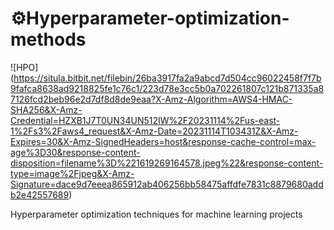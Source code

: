 # ⚙️Hyperparameter-optimization-methods
![HPO] (https://situla.bitbit.net/filebin/26ba3917fa2a9abcd7d504cc96022458f7f7b9fafca8638ad9218825fe1c76c1/223d78e3cc5b0a702261807c121b871335a87126fcd2beb96e2d7df8d8de9eaa?X-Amz-Algorithm=AWS4-HMAC-SHA256&X-Amz-Credential=HZXB1J7T0UN34UN512IW%2F20231114%2Fus-east-1%2Fs3%2Faws4_request&X-Amz-Date=20231114T103431Z&X-Amz-Expires=30&X-Amz-SignedHeaders=host&response-cache-control=max-age%3D30&response-content-disposition=filename%3D%221619269164578.jpeg%22&response-content-type=image%2Fjpeg&X-Amz-Signature=dace9d7eeea865912ab406256bb58475affdfe7831c8879680addb2e42557689)

Hyperparameter optimization techniques for machine learning projects

